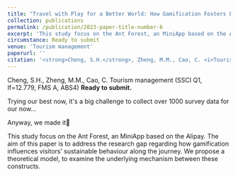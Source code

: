 ```yaml
---
title: "Travel with Play for a Better World: How Gamification Fosters Pro-Environmental Behaviour among Tourists."
collection: publications
permalink: /publication/2023-paper-title-number-6
excerpt: 'This study focus on the Ant Forest, an MiniApp based on the Alipay. The aim of this paper is to address the research gap regarding how gamification influences visitors’ sustainable behaviour along the journey. We propose a theoretical model, to examine the underlying mechanism between these constructs. '
circumstance: Ready to submit
venue: 'Tourism management'
paperurl: ''
citation: '<strong>Cheng, S.H.</strong>, Zheng, M.M., Cao, C. <i>Tourism management (SSCI Q1, If=12.779, FMS A, ABS4)</i>, Ready to submit.'
---
```

Cheng, S.H., Zheng, M.M., Cao, C.  Tourism management (SSCI Q1, If=12.779, FMS A, ABS4) **Ready to submit.**

Trying our best now, it's a big challenge to collect over 1000 survey data for our now...

Anyway, we made it🍾

This study focus on the Ant Forest, an MiniApp based on the Alipay. The aim of this paper is to address the research gap regarding how gamification influences visitors’ sustainable behaviour along the journey. We propose a theoretical model, to examine the underlying mechanism between these constructs.



